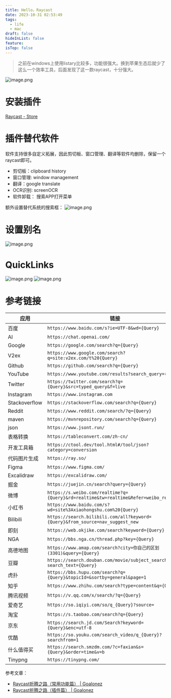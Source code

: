 ```yaml
---
title: Hello，Raycast
date: 2023-10-31 02:53:49
tags:
  - life
  - mac
draft: false
hideInList: false
feature: 
isTop: false
---
```

> 之前在windows上使用listary比较多，功能很强大。换到苹果生态后就少了这么一个效率工具，后面发现了这一款raycast，十分强大。

![image.png](https://bestkxt.oss-cn-guangzhou.aliyuncs.com/img/202310310443100.png)


# 安装插件
[Raycast - Store](https://www.raycast.com/store)


# 插件替代软件
软件支持很多自定义拓展，因此剪切板、窗口管理、翻译等软件均删除，保留一个raycast即可。
- 剪切板：clipboard history
- 窗口管理: window management
- 翻译：google translate
- OCR识别: screenOCR
- 软件卸载： 搜索APP打开菜单

额外设置替代系统的搜索框：
![image.png](https://bestkxt.oss-cn-guangzhou.aliyuncs.com/img/202310310415790.png)


# 设置别名

![image.png](https://bestkxt.oss-cn-guangzhou.aliyuncs.com/img/202310310415644.png)

# QuickLinks

![image.png](https://bestkxt.oss-cn-guangzhou.aliyuncs.com/img/202310310356516.png)
![image.png](https://bestkxt.oss-cn-guangzhou.aliyuncs.com/img/202310310356924.png)

<!--more-->

# 参考链接
|应用|链接|
|---|---|
|百度|`https://www.baidu.com/s?ie=UTF-8&wd={Query}`|
|AI|`https://chat.openai.com/`|
|Google|`https://google.com/search?q={Query}`|
|V2ex|`https://www.google.com/search?q=site:v2ex.com/t%20{Query}`|
|Github|`https://github.com/search?q={Query}`|
|YouTube|`https://www.youtube.com/results?search_query={Query}`|
|Twitter|`https://twitter.com/search?q={Query}&src=typed_query&f=live`|
|Instagram|`https://www.instagram.com`|
|Stackoverflow|`https://stackoverflow.com/search?q={Query}`|
|Reddit|`https://www.reddit.com/search/?q={Query}`|
|maven|`https://mvnrepository.com/search?q={Query}`|
|json|`https://www.jsont.run/`|
|表格转换|`https://tableconvert.com/zh-cn/`|
|开发工具箱|`https://ctool.dev/tool.html#/tool/json?category=conversion`|
|代码图片生成|`https://ray.so/`|
|Figma|`https://www.figma.com/`|
|Excalidraw|`https://excalidraw.com/`|
|掘金|`https://juejin.cn/search?query={Query}`|
|微博|`https://s.weibo.com/realtime?q={Query}&rd=realtime&tw=realtime&Refer=weibo_realtime`|
|小红书|`https://www.baidu.com/s?wd=site%3Axiaohongshu.com%20{Query}`|
|Bilibili|`https://search.bilibili.com/all?keyword={Query}&from_source=nav_suggest_new`|
|即刻|`https://web.okjike.com/search?keyword={Query}`|
|NGA|`https://bbs.nga.cn/thread.php?key={Query}`|
|高德地图|`https://www.amap.com/search?city=你自己的区划(3301)&query={Query}`|
|豆瓣|`https://search.douban.com/movie/subject_search?search_text={Query}`|
|虎扑|`https://bbs.hupu.com/search?q={Query}&topicId=&sortby=general&page=1`|
|知乎|`https://www.zhihu.com/search?type=content&q={Query}`|
|腾讯视频|`https://v.qq.com/x/search/?q={Query}`|
|爱奇艺|`https://so.iqiyi.com/so/q_{Query}?source=`|
|淘宝|`https://s.taobao.com/search?q={Query}`|
|京东|`https://search.jd.com/Search?keyword={Query}&enc=utf-8`|
|优酷|`https://so.youku.com/search_video/q_{Query}?searchfrom=1`|
|什么值得买|`https://search.smzdm.com/?c=faxian&s={Query}&order=time&v=b`|
|Tinypng|`https://tinypng.com/`|

参考文章：
- [Raycast折腾之路（常用功能篇） | Goalonez](https://goalonez.github.io/blog/Raycast%E6%8A%98%E8%85%BE%E4%B9%8B%E8%B7%AF%EF%BC%88%E5%B8%B8%E7%94%A8%E5%8A%9F%E8%83%BD%E7%AF%87%EF%BC%89)
- [Raycast折腾之路（插件篇） | Goalonez](https://goalonez.github.io/blog/Raycast%E6%8A%98%E8%85%BE%E4%B9%8B%E8%B7%AF%EF%BC%88%E6%8F%92%E4%BB%B6%E7%AF%87%EF%BC%89)
